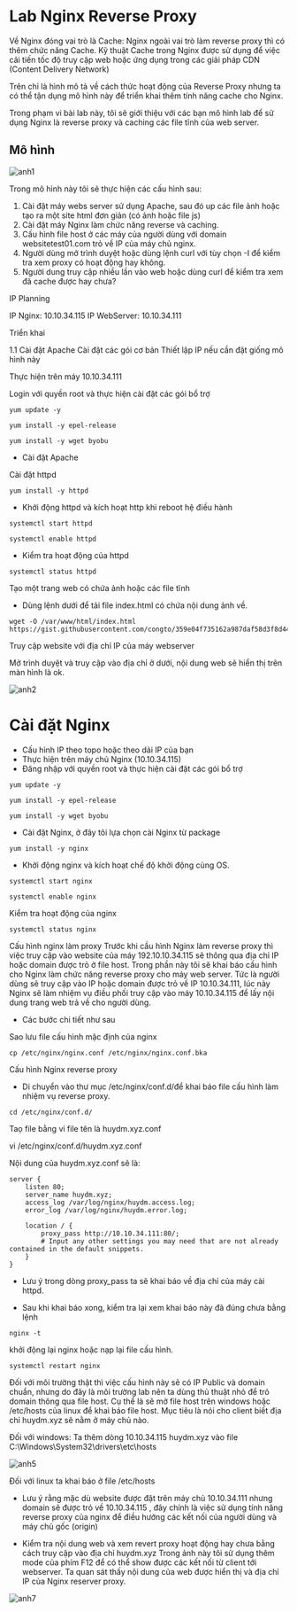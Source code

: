# Lab Nginx Reverse Proxy

Về Nginx đóng vai trò là Cache: Nginx ngoài vai trò làm reverse proxy thì có thêm chức năng Cache. Kỹ thuật Cache trong Nginx được sử dụng để việc cải tiến tốc độ truy cập web hoặc ứng dụng trong các giải pháp CDN (Content Delivery Network)

Trên chỉ là hình mô tả về cách thức hoạt động của Reverse Proxy nhưng ta có thể tận dụng mô hình này để triển khai thêm tính năng cache cho Nginx.

Trong phạm vi bài lab này, tôi sẽ giới thiệu với các bạn mô hình lab để sử dụng Nginx là reverse proxy và caching các file tĩnh của web server.

## Mô hình

![anh1](https://image.prntscr.com/image/eifqdcPyTQax8QnwvWG0Mg.png)

Trong mô hình này tôi sẽ thực hiện các cấu hình sau:

1. Cài đặt máy webs server sử dụng Apache, sau đó up các file ảnh hoặc tạo ra một site html đơn giản (có ảnh hoặc file js)
2. Cài đặt máy Nginx làm chức năng reverse và caching.
3. Cấu hình file host ở các máy của người dùng với domain websitetest01.com trỏ về IP của máy chủ nginx.
4. Người dùng mở trình duyệt hoặc dùng lệnh curl với tùy chọn -I để kiểm tra xem proxy có hoạt động hay không.
5. Người dung truy cập nhiều lần vào web hoặc dùng curl để kiểm tra xem đã cache được hay chưa?

IP Planning

IP Nginx: 10.10.34.115 
IP WebServer: 10.10.34.111

Triển khai

1.1 Cài đặt Apache
Cài đặt các gói cơ bản
Thiết lập IP nếu cần đặt giống mô hình này

Thực hiện trên máy 10.10.34.111

Login với quyền root và thực hiện cài đặt các gói bổ trợ

```
yum update -y

yum install -y epel-release

yum install -y wget byobu 
```
- Cài đặt Apache

Cài đặt httpd
```
yum install -y httpd
```
- Khởi động httpd và kích hoạt http khi reboot hệ điều hành
```
systemctl start httpd

systemctl enable httpd

```
- Kiểm tra hoạt động của httpd

```
systemctl status httpd

```
Tạo một trang web có chứa ảnh hoặc các file tĩnh

- Dùng lệnh dưới để tải file index.html có chứa nội dung ảnh về.
```
wget -O /var/www/html/index.html https://gist.githubusercontent.com/congto/359e04f735162a987daf58d3f8d44fb6/raw/51ccab89265bff5717084af1212640dae6bbfa92/indext.html
```
Truy cập website với địa chỉ IP của máy webserver

Mở trình duyệt và truy cập vào địa chỉ ở dưới, nội dung web sẽ hiển thị trên màn hình là ok.

![anh2](https://image.prntscr.com/image/vPYRjNVlRrixzs8MPQDgkg.png)

# Cài đặt Nginx

- Cấu hình IP theo topo hoặc theo dải IP của bạn
- Thực hiện trên máy chủ Nginx (10.10.34.115)
- Đăng nhập với quyền root và thực hiện cài đặt các gói bổ trợ

```
yum update -y

yum install -y epel-release

yum install -y wget byobu 
```
- Cài đặt Nginx, ở đây tôi lựa chọn cài Nginx từ package

```
yum install -y nginx

```
- Khởi động nginx và kích hoạt chế độ khởi động cùng OS.

```
systemctl start nginx

systemctl enable nginx
````

Kiểm tra hoạt động của nginx
```
systemctl status nginx
```

Cấu hình nginx làm proxy
Trước khi cầu hình Nginx làm reverse proxy thì việc truy cập vào website của máy 192.10.10.34.115 sẽ thông qua địa chỉ IP hoặc domain được trỏ ở file host. Trong phần này tôi sẽ khai báo cấu hình cho Nginx làm chức năng reverse proxy cho máy web server. Tức là người dùng sẽ truy cập vào IP hoặc domain được trỏ về IP 10.10.34.111, lúc này Nginx sẽ làm nhiệm vụ điều phối truy cập vào máy 10.10.34.115 để lấy nội dung trang web trả về cho người dùng.

- Các bước chi tiết như sau

Sao lưu file cấu hình mặc định của nginx
```
cp /etc/nginx/nginx.conf /etc/nginx/nginx.conf.bka

```
Cấu hình Nginx reverse proxy
- Di chuyển vào thư mục /etc/nginx/conf.d/để khai báo file cấu hình làm nhiệm vụ reverse proxy.
```
cd /etc/nginx/conf.d/
```
 Taọ file bằng vi file tên là huydm.xyz.conf

vi /etc/nginx/conf.d/huydm.xyz.conf

Nội dung của huydm.xyz.conf sẽ là:
```
server {
    listen 80;
    server_name huydm.xyz;
    access_log /var/log/nginx/huydm.access.log;
    error_log /var/log/nginx/huydm.error.log;
    
    location / {
        proxy_pass http://10.10.34.111:80/;
        # Input any other settings you may need that are not already contained in the default snippets.
    }
}
```
- Lưu ý trong dòng proxy_pass ta sẽ khai báo về địa chỉ của máy cài httpd.

- Sau khi khai báo xong, kiểm tra lại xem khai báo này đã đúng chưa bằng lệnh
```
nginx -t
```

khởi động lại nginx hoặc nạp lại file cấu hình.
```
systemctl restart nginx
```

Đối với môi trường thật thì việc cấu hình này sẽ có IP Public và domain chuẩn, nhưng do đây là môi trường lab nên ta dùng thủ thuật nhỏ để trỏ domain thông qua file host. Cụ thể là sẽ mở file host trên windows hoặc /etc/hosts của linux để khai báo file host. Mục tiêu là nói cho client biết địa chỉ huydm.xyz sẽ nằm ở máy chủ nào.

Đối với windows: Ta thêm dòng 10.10.34.115 huydm.xyz vào file C:\Windows\System32\drivers\etc\hosts

![anh5](https://image.prntscr.com/image/RlC8TYhrTRWC6qyFuLY4yw.png)

Đối với linux ta khai báo ở file /etc/hosts

- Lưu ý rằng mặc dù website được đặt trên máy chủ 10.10.34.111 nhưng domain sẽ được trỏ về 10.10.34.115 , đây chính là việc sử dụng tính năng reverse proxy của nginx để điều hướng các kết nối của người dùng và máy chủ gốc (origin)

- Kiểm tra nội dung web và xem revert proxy hoạt động hay chưa bằng cách truy cập vào địa chỉ huydm.xyz Trong ảnh này tôi sử dụng thêm mode của phím F12 để có thể show được các kết nối từ client tới webserver. Ta quan sát thấy nội dung của web được hiển thị và địa chỉ IP của Nginx reserver proxy.

![anh7](https://image.prntscr.com/image/hscchRmhQZi6li3RkhkZtA.png)